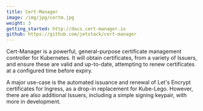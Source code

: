 ```yaml
---
title: Cert-Manager
image: /img/jpg/certm.jpg
weight: 3
getting_started: http://docs.cert-manager.io
github: https://github.com/jetstack/cert-manager
---
```


Cert-Manager is a powerful, general-purpose certificate management controller for Kubernetes. It will obtain certificates, from a variety of Issuers, and ensure these are valid and up-to-date, attempting to renew certificates at a configured time before expiry.

A major use-case is the automated issuance and renewal of Let's Encrypt certificates for Ingress, as a drop-in replacement for Kube-Lego. However, there are also additional Issuers, including a simple signing keypair, with more in development.